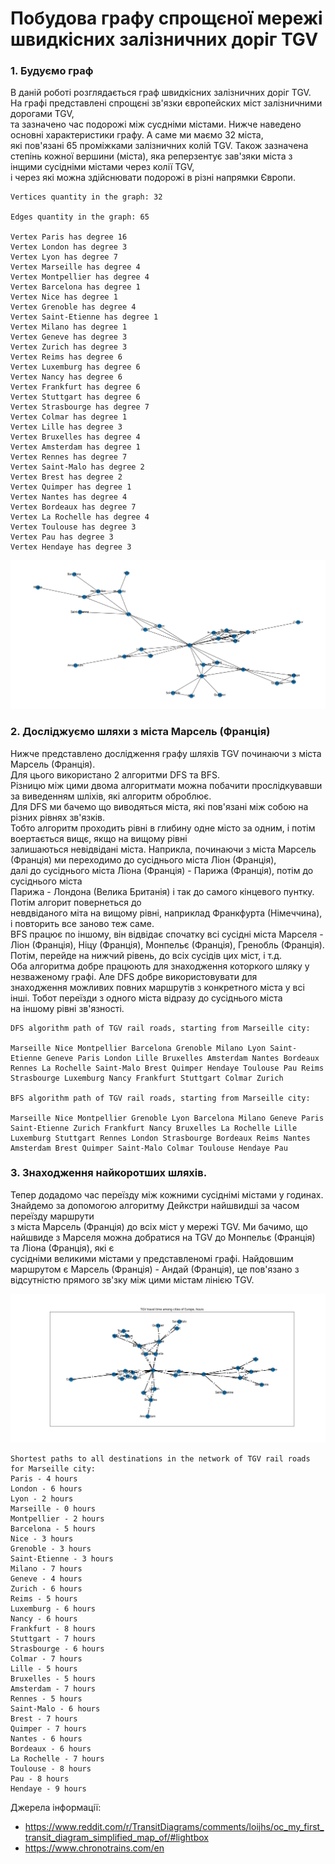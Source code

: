 # Побудова графу спрощєної мережі швидкісних залізничних доріг TGV
### 1. Будуємо граф
В даній роботі розглядається граф швидкісних залізничних доріг TGV.  
На графі представлені спрощєні зв'язки європейских міст залізничними дорогами TGV,  
та зазначено час подорожі між сусдніми містами.
Нижче наведено основні характеристики графу. А саме ми маємо 32 міста,  
які пов'язані 65 проміжками залізничних колій TGV.
Також зазначена степінь кожної вершини (міста), яка реперзентує зав'зяки міста з інщими сусідніми містами через колії TGV,  
і через які можна здійснювати подорожі в різні напрямки Європи.

```
Vertices quantity in the graph: 32

Edges quantity in the graph: 65

Vertex Paris has degree 16
Vertex London has degree 3
Vertex Lyon has degree 7
Vertex Marseille has degree 4
Vertex Montpellier has degree 4
Vertex Barcelona has degree 1
Vertex Nice has degree 1
Vertex Grenoble has degree 4
Vertex Saint-Etienne has degree 1
Vertex Milano has degree 1
Vertex Geneve has degree 3
Vertex Zurich has degree 3
Vertex Reims has degree 6
Vertex Luxemburg has degree 6
Vertex Nancy has degree 6
Vertex Frankfurt has degree 6
Vertex Stuttgart has degree 6
Vertex Strasbourge has degree 7
Vertex Colmar has degree 1
Vertex Lille has degree 3
Vertex Bruxelles has degree 4
Vertex Amsterdam has degree 1
Vertex Rennes has degree 7
Vertex Saint-Malo has degree 2
Vertex Brest has degree 2
Vertex Quimper has degree 1
Vertex Nantes has degree 4
Vertex Bordeaux has degree 7
Vertex La Rochelle has degree 4
Vertex Toulouse has degree 3
Vertex Pau has degree 3
Vertex Hendaye has degree 3
```
![alt text](./tgv_graph.png)

### 2. Досліджуємо шляхи з міста Марсель (Франція)
Нижче представлено дослідження графу шляхів TGV починаючи з міста Марсель (Франція).  
Для цього використано 2 алгоритми DFS та BFS.  
Різницю між цими двома алгоритмати можна побачити прослідкувавши за виведенням шліхів, які алгоритм оброблює.  
Для DFS ми бачемо що виводяться міста, які пов'язані між собою на різних рівнях зв'язків.  
Тобто алгоритм проходить рівні в глибину одне місто за одним, і потім воертається вищє, якщо на вищому рівні  
залишаються невідвідані міста.
Наприкла, починаючи з міста Марсель (Франція) ми переходимо до сусіднього міста Ліон (Франція),  
далі до сусіднього міста Ліона (Франція) - Парижа (Франція), потім до сусіднього міста  
Парижа - Лондона (Велика Британія) і так до самого кінцевого пунтку. Потім алгорит повернеться до  
невдвіданого міта на вищому рівні, наприклад Франкфурта (Німеччина), і повторить все заново теж саме.  
BFS працює по іншому, він відвідає спочатку всі сусідні міста Марселя - Ліон (Франція), Ніцу (Франція), Монпельє (Франція), Гренобль (Франція).  
Потім, перейде на нижчий рівень, до всіх сусідів цих міст, і т.д.  
Оба алгоритма добре працюють для знаходження которкого шляку у незваженому графі. Але DFS добре використовувати для  
знаходження можливих повних маршрутів з конкретного міста у всі інші. Тобот переїзди з одного міста відразу до сусіднього міста  
на іншому рівні зв'язності.
```
DFS algorithm path of TGV rail roads, starting from Marseille city:

Marseille Nice Montpellier Barcelona Grenoble Milano Lyon Saint-Etienne Geneve Paris London Lille Bruxelles Amsterdam Nantes Bordeaux Rennes La Rochelle Saint-Malo Brest Quimper Hendaye Toulouse Pau Reims Strasbourge Luxemburg Nancy Frankfurt Stuttgart Colmar Zurich 

BFS algorithm path of TGV rail roads, starting from Marseille city:

Marseille Nice Montpellier Grenoble Lyon Barcelona Milano Geneve Paris Saint-Etienne Zurich Frankfurt Nancy Bruxelles La Rochelle Lille Luxemburg Stuttgart Rennes London Strasbourge Bordeaux Reims Nantes Amsterdam Brest Quimper Saint-Malo Colmar Toulouse Hendaye Pau 
```
### 3. Знаходження найкоротших шляхів.
Тепер додадомо час переїзду між кожними сусіднімі містами у годинах.  
Знайдемо за допомогою алгоритму Дейкстри найшвидші за часом переїзду маршрути  
з міста Марсель (Франція) до всіх міст у мережі TGV.
Ми бачимо, що найшвиде з Марселя можна добратися на TGV до Монпельє (Франція) та Ліона (Франція), які є  
сусідніми великими містами у представленомі графі.
Найдовшим маршрутом є Марсель (Франція) - Андай (Франція), це пов'язано з відсутністю прямого зв'зку між цими містам лінією TGV.

![alt text](./tgv_travel_time.png)

```
Shortest paths to all destinations in the network of TGV rail roads for Marseille city:
Paris - 4 hours
London - 6 hours
Lyon - 2 hours
Marseille - 0 hours
Montpellier - 2 hours
Barcelona - 5 hours
Nice - 3 hours
Grenoble - 3 hours
Saint-Etienne - 3 hours
Milano - 7 hours
Geneve - 4 hours
Zurich - 6 hours
Reims - 5 hours
Luxemburg - 6 hours
Nancy - 6 hours
Frankfurt - 8 hours
Stuttgart - 7 hours
Strasbourge - 6 hours
Colmar - 7 hours
Lille - 5 hours
Bruxelles - 5 hours
Amsterdam - 7 hours
Rennes - 5 hours
Saint-Malo - 6 hours
Brest - 7 hours
Quimper - 7 hours
Nantes - 6 hours
Bordeaux - 6 hours
La Rochelle - 7 hours
Toulouse - 8 hours
Pau - 8 hours
Hendaye - 9 hours
```

Джерела інформації:
- https://www.reddit.com/r/TransitDiagrams/comments/loijhs/oc_my_first_transit_diagram_simplified_map_of/#lightbox
- https://www.chronotrains.com/en
